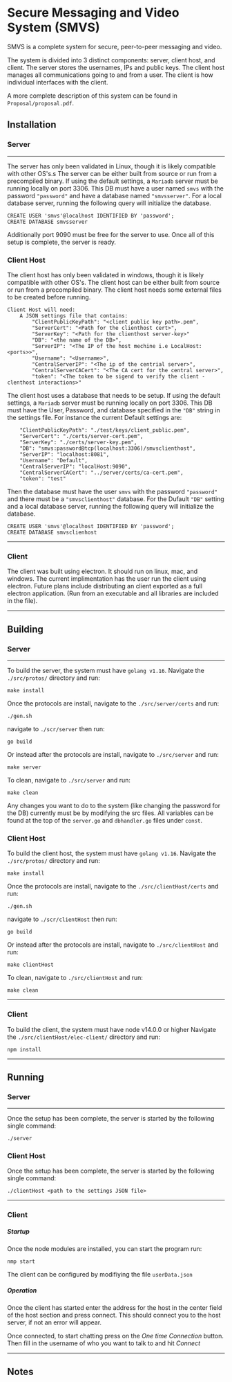 # Secure Messaging and Video System (SMVS)

SMVS is a complete system for secure, peer-to-peer messaging and video.

The system is divided into 3 distinct components: server, client host, and client.
The server stores the usernames, IPs and public keys.
The client host manages all communications going to and from a user.
The client is how individual interfaces with the client.

A more complete description of this system can be found in `Proposal/proposal.pdf`. 

## Installation

### Server

---

The server has only been validated in Linux, though it is likely compatible with other OS's.s
The server can be either built from source or run from a precompiled binary.
If using the default settings, a `Mariadb` server must be running locally on port 3306. 
This DB must have a user named `smvs` with the password `"password"` and have a database named `"smvsserver"`.
For a local database server, running the following query will initialize the database.
```
CREATE USER 'smvs'@localhost IDENTIFIED BY 'password';
CREATE DATABASE smvsserver
```
Additionally port 9090 must be free for the server to use.
Once all of this setup is complete, the server is ready.

### Client Host
The client host has only been validated in windows, though it is likely compatible with other OS's.
The client host can be either built from source or run from a precompiled binary.
The client host needs some external files to be created before running.
```
Client Host will need:
    A JSON settings file that contains: 
        "ClientPublicKeyPath": "<client public key path>.pem",
        "ServerCert": "<Path for the clienthost cert>",
        "ServerKey": "<Path for the clienthost server-key>"
        "DB": "<the name of the DB>",
        "ServerIP": "<The IP of the host mechine i.e LocalHost:<ports>>",
        "Username": "<Username>",
        "CentralServerIP": "<The ip of the centrial server>",
        "CentralServerCACert": "<The CA cert for the central server>",
        "token": "<The token to be sigend to verify the client - clenthost interactions>"
```

The client host uses a database that needs to be setup.
If using the default settings, a `Mariadb` server must be running locally on port 3306. 
This DB must have the User, Password, and database specified in the `"DB"` string in the settings file.
For instance the current Default settings are:
```
    "ClientPublicKeyPath": "./test/keys/client_public.pem",
	"ServerCert": "./certs/server-cert.pem",
	"ServerKey": "./certs/server-key.pem",
	"DB": "smvs:password@tcp(localhost:3306)/smvsclienthost",
	"ServerIP": "localhost:8081",
	"Username": "Default",
	"CentralServerIP": "localHost:9090",
	"CentralServerCACert": "../server/certs/ca-cert.pem",
	"token": "test"
```
Then the database must have the user `smvs` with the password `"password"` and there must be a `"smvsclienthost"` database.
For the Dufault `"DB"` setting and a local database server, running the following query will initialize the database.
```
CREATE USER 'smvs'@localhost IDENTIFIED BY 'password';
CREATE DATABASE smvsclienhost
```
---

### Client

The client was built using electron. It should run on linux, mac, and windows. The current implimentation has the user 
run the client using electron. Future plans include distributing an client exported as a full electron application.
(Run from an executable and all libraries are included in the file).

---

## Building

### Server

---

To build the server, the system must have `golang v1.16`.
Navigate the `./src/protos/` directory and run:

```
make install
```

Once the protocols are install, navigate to the `./src/server/certs` and run:

```
./gen.sh
```
navigate to `./scr/server` then run:
```
go build
```

Or instead after the protocols are install, navigate to `./src/server` and run:
```
make server
```

To clean, navigate to `./src/server` and run:
```
make clean
```

Any changes you want to do to the system (like changing the password for the DB) currently must be by modifying the src files. 
All variables can be found at the top of the `server.go` and `dbhandler.go` files under `const`.

### Client Host
To build the client host, the system must have `golang v1.16`.
Navigate the `./src/protos/` directory and run:

```
make install
```

Once the protocols are install, navigate to the `./src/clientHost/certs` and run:

```
./gen.sh
```
navigate to `./scr/clientHost` then run:
```
go build
```

Or instead after the protocols are install, navigate to `./src/clientHost` and run:
```
make clientHost
```

To clean, navigate to `./src/clientHost` and run:
```
make clean
```


---

### Client


To build the client, the system must have node v14.0.0 or higher
Navigate the `./src/clientHost/elec-client/` directory and run:

```
npm install
```

---

## Running

### Server

---
Once the setup has been complete, the server is started by the following single command:
```
./server
```

### Client Host
Once the setup has been complete, the server is started by the following single command:
```
./clientHost <path to the settings JSON file>
```

---

### Client

##### Startup

Once the node modules are installed, you can start the program run:
```
nmp start
```
The client can be configured by modifiying the file `userData.json` 


##### Operation

Once the client has started enter the address for the host in the 
center field of the host section and press connect. This should connect 
you to the host server, if not an error will appear.

Once connected, to start chatting press on the  *One time Connection* button.
Then fill in the username of who you want to talk to and hit *Connect*


---


## Notes
